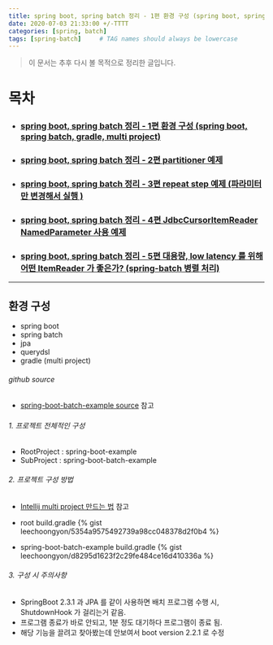 ```yaml
---
title: spring boot, spring batch 정리 - 1편 환경 구성 (spring boot, spring batch, gradle, multi project)
date: 2020-07-03 21:33:00 +/-TTTT
categories: [spring, batch]
tags: [spring-batch]     # TAG names should always be lowercase
---
```



> 이 문서는 추후 다시 볼 목적으로 정리한 글입니다.  


# 목차

- ### [spring boot, spring batch 정리 - 1편 환경 구성 (spring boot, spring batch, gradle, multi project)](https://leechoongyon.github.io/posts/springboot-batch-1)
- ### [spring boot, spring batch 정리 - 2편 partitioner 예제](https://leechoongyon.github.io/posts/springboot-batch-2)
- ### [spring boot, spring batch 정리 - 3편 repeat step 예제 (파라미터만 변경해서 실행 )](https://leechoongyon.github.io/posts/springboot-batch-3)
- ### [spring boot, spring batch 정리 - 4편 JdbcCursorItemReader NamedParameter 사용 예제 ](https://leechoongyon.github.io/posts/springboot-batch-4)
- ### [spring boot, spring batch 정리 - 5편 대용량, low latency 를 위해 어떤 ItemReader 가 좋은가? (spring-batch 병렬 처리) ](https://leechoongyon.github.io/posts/springboot-batch-5)

---
## 환경 구성
- spring boot
- spring batch
- jpa
- querydsl
- gradle (multi project)


###### github source
- [spring-boot-batch-example source](https://github.com/leechoongyon/spring-boot-example/tree/master/spring-boot-batch-example) 참고


###### 1. 프로젝트 전체적인 구성
- RootProject : spring-boot-example
- SubProject : spring-boot-batch-example


###### 2. 프로젝트 구성 방법
- [Intellij multi project 만드는 법](https://leechoongyon.github.io/posts/intellij-gradle-multi-project) 참고

- root build.gradle
{% gist leechoongyon/5354a9575492739a98cc048378d2f0b4 %}

- spring-boot-batch-example build.gradle
{% gist leechoongyon/d8295d1623f2c29fe484ce16d410336a %}

###### 3. 구성 시 주의사항
- SpringBoot 2.3.1 과 JPA 를 같이 사용하면 배치 프로그램 수행 시, ShutdownHook 가 걸리는거 같음.
- 프로그램 종료가 바로 안되고, 1분 정도 대기하다 프로그램이 종료 됨.
- 해당 기능을 끌려고 찾아봤는데 안보여서 boot version 2.2.1 로 수정


